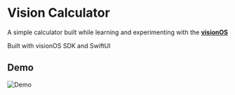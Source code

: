 # Vision Calculator

A simple calculator built while learning and experimenting with the [**visionOS**](https://developer.apple.com/visionos/)

Built with visionOS SDK and SwiftUI

## Demo

![Demo]()